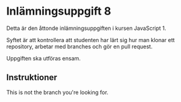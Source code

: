# Inlämningsuppgift 8

Detta är den åttonde inlämningsuppgiften i kursen JavaScript 1.

Syftet är att kontrollera att studenten har lärt sig hur man klonar ett repository, arbetar med branches och gör en pull request.

Uppgiften ska utföras ensam.

## Instruktioner

This is not the branch you're looking for.
